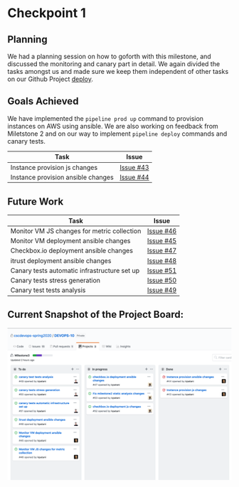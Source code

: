 # Checkpoint 1
## Planning
We had a planning session on how to goforth with this milestone, and discussed the monitoring and canary part in detail. We again divided the tasks amongst us and made sure we keep them independent of other tasks on our Github Project [deploy](https://github.ncsu.edu/cscdevops-spring2020/DEVOPS-10/projects/3).

## Goals Achieved
We have implemented the `pipeline prod up` command to provision instances on AWS using ansible. We are also working on feedback from Miletstone 2 and on our way to implement `pipeline deploy` commands and canary tests.

| Task | Issue |
| ------ | ------ |
| Instance provision js changes | [Issue #43](https://github.ncsu.edu/cscdevops-spring2020/DEVOPS-10/issues/43) |
| Instance provision ansible changes | [Issue #44](https://github.ncsu.edu/cscdevops-spring2020/DEVOPS-10/issues/44) |


## Future Work
| Task | Issue |
| ------ | ------ |
| Monitor VM JS changes for metric collection | [Issue #46](https://github.ncsu.edu/cscdevops-spring2020/DEVOPS-10/issues/46) |
| Monitor VM deployment ansible changes | [Issue #45](https://github.ncsu.edu/cscdevops-spring2020/DEVOPS-10/issues/45) |
| Checkbox.io deployment ansible changes | [Issue #47](https://github.ncsu.edu/cscdevops-spring2020/DEVOPS-10/issues/47) |
| itrust deployment ansible changes | [Issue #48](https://github.ncsu.edu/cscdevops-spring2020/DEVOPS-10/issues/48) |
| Canary tests automatic infrastructure set up | [Issue #51](https://github.ncsu.edu/cscdevops-spring2020/DEVOPS-10/issues/51) |
| Canary tests stress generation | [Issue #50](https://github.ncsu.edu/cscdevops-spring2020/DEVOPS-10/issues/50) |
| Canary test tests analysis | [Issue #49](https://github.ncsu.edu/cscdevops-spring2020/DEVOPS-10/issues/49) |


## Current Snapshot of the Project Board:
![img](../imgs/milestone3_project_board_checkpoint1.png)
